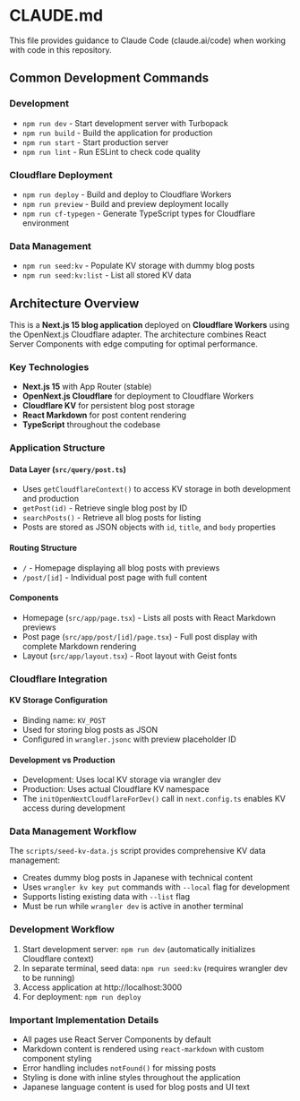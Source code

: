 # CLAUDE.md

This file provides guidance to Claude Code (claude.ai/code) when working with code in this repository.

## Common Development Commands

### Development
- `npm run dev` - Start development server with Turbopack
- `npm run build` - Build the application for production
- `npm run start` - Start production server
- `npm run lint` - Run ESLint to check code quality

### Cloudflare Deployment
- `npm run deploy` - Build and deploy to Cloudflare Workers
- `npm run preview` - Build and preview deployment locally
- `npm run cf-typegen` - Generate TypeScript types for Cloudflare environment

### Data Management
- `npm run seed:kv` - Populate KV storage with dummy blog posts
- `npm run seed:kv:list` - List all stored KV data

## Architecture Overview

This is a **Next.js 15 blog application** deployed on **Cloudflare Workers** using the OpenNext.js Cloudflare adapter. The architecture combines React Server Components with edge computing for optimal performance.

### Key Technologies
- **Next.js 15** with App Router (stable)
- **OpenNext.js Cloudflare** for deployment to Cloudflare Workers
- **Cloudflare KV** for persistent blog post storage
- **React Markdown** for post content rendering
- **TypeScript** throughout the codebase

### Application Structure

#### Data Layer (`src/query/post.ts`)
- Uses `getCloudflareContext()` to access KV storage in both development and production
- `getPost(id)` - Retrieve single blog post by ID
- `searchPosts()` - Retrieve all blog posts for listing
- Posts are stored as JSON objects with `id`, `title`, and `body` properties

#### Routing Structure
- `/` - Homepage displaying all blog posts with previews
- `/post/[id]` - Individual post page with full content

#### Components
- Homepage (`src/app/page.tsx`) - Lists all posts with React Markdown previews
- Post page (`src/app/post/[id]/page.tsx`) - Full post display with complete Markdown rendering
- Layout (`src/app/layout.tsx`) - Root layout with Geist fonts

### Cloudflare Integration

#### KV Storage Configuration
- Binding name: `KV_POST`
- Used for storing blog posts as JSON
- Configured in `wrangler.jsonc` with preview placeholder ID

#### Development vs Production
- Development: Uses local KV storage via wrangler dev
- Production: Uses actual Cloudflare KV namespace
- The `initOpenNextCloudflareForDev()` call in `next.config.ts` enables KV access during development

### Data Management Workflow

The `scripts/seed-kv-data.js` script provides comprehensive KV data management:
- Creates dummy blog posts in Japanese with technical content
- Uses `wrangler kv key put` commands with `--local` flag for development
- Supports listing existing data with `--list` flag
- Must be run while `wrangler dev` is active in another terminal

### Development Workflow

1. Start development server: `npm run dev` (automatically initializes Cloudflare context)
2. In separate terminal, seed data: `npm run seed:kv` (requires wrangler dev to be running)
3. Access application at http://localhost:3000
4. For deployment: `npm run deploy`

### Important Implementation Details

- All pages use React Server Components by default
- Markdown content is rendered using `react-markdown` with custom component styling
- Error handling includes `notFound()` for missing posts
- Styling is done with inline styles throughout the application
- Japanese language content is used for blog posts and UI text